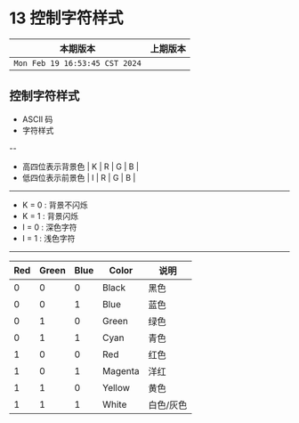 # 13 控制字符样式

|本期版本|上期版本 
|:---:|:---:
`Mon Feb 19 16:53:45 CST 2024` |

## 控制字符样式

- ASCII 码
- 字符样式

-- 

- 高四位表示背景色 | K | R | G | B |
- 低四位表示前景色 | I | R | G | B |

---

- K = 0 : 背景不闪烁
- K = 1 : 背景闪烁
- I = 0 : 深色字符
- I = 1 : 浅色字符

---

| Red | Green | Blue | Color   | 说明      |
| --- | ----- | ---- | ------- | --------- |
| 0   | 0     | 0    | Black   | 黑色      |
| 0   | 0     | 1    | Blue    | 蓝色      |
| 0   | 1     | 0    | Green   | 绿色      |
| 0   | 1     | 1    | Cyan    | 青色      |
| 1   | 0     | 0    | Red     | 红色      |
| 1   | 0     | 1    | Magenta | 洋红      |
| 1   | 1     | 0    | Yellow  | 黄色      |
| 1   | 1     | 1    | White   | 白色/灰色 |